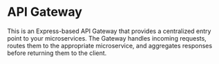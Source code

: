 # API Gateway

This is an Express-based API Gateway that provides a centralized entry point to your microservices. The Gateway handles incoming requests, routes them to the appropriate microservice, and aggregates responses before returning them to the client.
